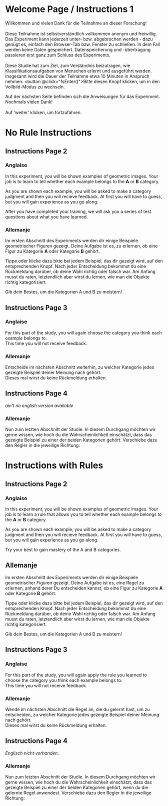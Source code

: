 # Welcome Page / Instructions 1
Willkommen und vielen Dank für die Teilnahme an dieser Forschung!
<br /><br />
Diese Teilnahme ist selbstverständlich vollkommen anonym und freiwillig. Das Experiment kann jederzeit unter- bzw. abgebrochen werden - dazu genügt es, einfach den Browser-Tab bzw. Fenster zu schließen. In dem Fall werden keine Daten gespeichert. Datenspeicherung und -übertragung passieren erst ganz zum Schluss des Experiments.
<br /><br />
Diese Studie hat zum Ziel, zum Verständnis beizutragen, wie Klassifikationsaufgaben von Menschen erlernt und ausgeführt werden. Insgesamt wird die Dauer der Teilnahme etwa 10 Minuten in Anspruch nehmen.
<button @click="fsEnter()">Bitte diesen Knopf klicken, um in den Vollbild-Modus zu wechseln.</button>

Auf der nächsten Seite befinden sich die Anweisungen für das Experiment. Nochmals vielen Dank!
<br /><br />
Auf 'weiter' klicken, um fortzufahren.


# No Rule Instructions

## Instructions Page 2

### Anglaise
<p>In this experiment, you will be shown examples of geometric images.
   Your job is to learn to tell whether each example belongs to the <b>A</b> or <b>B</b> category.</p>
<p>As you are shown each example, you will be asked to make a category judgment and then you will recieve feedback.
   At first you will have to guess, but you will gain experience as you go along. </p>
<p>After you have completed your training, we will ask you a series of test questions about what you have learned.</p>

### Allemanje
<p>Im ersten Abschnitt des Experiments werden dir einige Beispiele geometrischer Figuren gezeigt.
   Deine Aufgabe ist es, zu erlernen, ob eine Figur zu Kategorie <b>A</b> oder Kategorie <b>B</b> gehört.</p>
<p>Tippe oder klicke dazu bitte bei jedem Beispiel, das dir gezeigt wird, auf den entsprechenden Knopf. 
   Nach jeder Entscheidung bekommst du eine Rückmeldung darüber, ob deine Wahl richtig oder falsch war.
   Am Anfang musst du raten, letztendlich aber wirst du lernen, wie man die Objekte richtig kategorisiert.</p>
<p>Gib dein Bestes, um die Kategorien A und B zu meistern!</p>


## Instructions Page 3

### Anglaise
<p>For this part of the study, you will again choose the category you think each example belongs to. <br />
   This time you will not receive feedback.</p>          

### Allemanje
<p>Entscheide im nächsten Abschnitt weiterhin, zu welcher Kategorie jedes gezeigte Beispiel deiner Meinung nach gehört.<br />
Dieses mal wirst du keine Rückmeldung erhalten.</p>


## Instructions Page 4

_ain't no english version available_

### Allemanje
<p>Nun zum letzten Abschnitt der Studie. In diesem Durchgang möchten wir gerne wissen, wie hoch du die Wahrscheinlichkeit einschätzt, dass das gezeigte Beispiel zu einer der beiden Kategorien gehört. Verschiebe dazu den Regler in die jeweilige Richtung: </p>


# Instructions with Rules

## Instructions Page 2

### Anglaise
<p>In this experiment, you will be shown examples of geometric images.
   Your job is to learn a rule that allows you to tell whether each example belongs to the <b>A</b> or <b>B</b> category.</p>
<p>As you are shown each example, you will be asked to make a category judgment and then you will recieve feedback.
   At first you will have to guess, but you will gain experience as you go along. </p>
<p>Try your best to gain mastery of the A and B categories.</p>

## Allemanje
<p>Im ersten Abschnitt des Experiments werden dir einige Beispiele geometrischer Figuren gezeigt.
   Deine Aufgabe ist es, eine Regel zu erlernen, anhand derer Du entscheiden kannst, ob eine Figur zu Kategorie <b>A</b> oder Kategorie <b>B</b> gehört.</p>
<p>Tippe oder klicke dazu bitte bei jedem Beispiel, das dir gezeigt wird, auf den entsprechenden Knopf. 
   Nach jeder Entscheidung bekommst du eine Rückmeldung darüber, ob deine Wahl richtig oder falsch war.
   Am Anfang musst du raten, letztendlich aber wirst du lernen, wie man die Objekte richtig kategorisiert.</p>
<p>Gib dein Bestes, um die Kategorien A und B zu meistern!</p>


## Instructions Page 3

### Anglaise
<p>For this part of the study, you will again apply the rule you learned to choose the category you think each example belongs to. <br />
This time you will not receive feedback.</p>

### Allemanje
<p>Wende im nächsten Abschnitt die Regel an, die du gelernt hast, um zu entscheiden, zu welcher Kategorie jedes gezeigte Beispiel deiner Meinung nach gehört.<br />
Dieses mal wirst du keine Rückmeldung erhalten.</p>


## Instructions Page 4

_Englisch nicht vorhanden._

### Allemanje
<p>Nun zum letzten Abschnitt der Studie. In diesem Durchgang möchten wir gerne wissen, wie hoch du die Wahrscheinlichkeit einschätzt, dass das gezeigte Beispiel zu einer der beiden Kategorien gehört, wenn du die gelernte Regel anwendest. Verschiebe dazu den Regler in die jeweilige Richtung:</p>